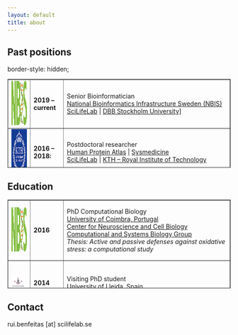 ```yaml
---
layout: default
title: about
---
```


## Past positions
border-style: hidden; 
<table class="left" style="width: 100%; border-collapse: collapse; height: 200px;" border="1">
<tbody>
<tr style="height: 100px;">
<td style="width: 10%;">
	<img src="../includes/assets/img/logo/nbislogo-green.svg" width="100" height="100" /></td>
<td style="width: 15%;">
	<strong>2019 – current</strong></td>
<td style="width: 75%;">
	<p> Senior Bioinformatician<br />
	<a href="https://www.nbis.se/about/staff/rui-benfeitas/">National Bioinformatics Infrastructure Sweden (NBIS)</a><br />
	<a href="www.scilifelab.se">SciLifeLab</a> | <a href="https://www.dbb.su.se/">DBB Stockholm University]</a></p></td>
</tr>
<tr style="height: 100px;">
<td style="width: 10%;">
	<img src="../includes/assets/img/logo/KTH.png" width="100" height="100" /> </td>
<td style="width: 15%;">
	<strong>2016 – 2018:</strong></td>
<td style="width: 75%;">
	<p>Postdoctoral researcher<br />  
	<a href="https://www.proteinatlas.org/">Human Protein Atlas</a> | <a href="sysmedicine.com">Sysmedicine</a><br />
	<a href="www.scilifelab.se">SciLifeLab</a> | <a href="kth.se">KTH – Royal Institute of Technology</a></p></td>
</tr>
</tbody>
</table>



## Education
<table class="left" style="width: 100%; border-collapse: collapse; height: 200px;" border="1">
<tbody>
<tr style="height: 100px;">
	<td style="width: 10%;">
		<img src="../includes/assets/img/logo/nbislogo-green.svg" width="100" height="100" /></td>
	<td style="width: 15%;">
		<strong>2016</strong></td>
	<td style="width: 75%;">
		<p> PhD Computational Biology<br />
		<a href="https://www.uc.pt/fctuc">University of Coimbra, Portugal</a><br />
		<a href="http://www.cnbc.pt/">Center for Neuroscience and Cell Biology</a><br />
		<a href="http://www.cnbc.pt/research/department_group_show.asp?iddep=1947&idgrp=1310">Computational and Systems Biology Group</a><br />
		<em>Thesis: Active and passive defenses against oxidative stress: a computational study </em></p></td>
</tr>
<tr style="height: 100px;">
	<td style="width: 10%;">
		<img src="../includes/assets/img/logo/ULl.png" width="30" height="30" /></td>
	<td style="width: 15%;">
		<strong>2014</strong></td>
	<td style="width: 75%;">
		<p>Visiting PhD student<br />
		<a href="https://www.irblleida.org/en/research/14/systems-biology-and-statistical-methods-for-biomedical-research"> University of Lleida, Spain</a></p></td>
</tr>
<tr style="height: 100px;">
	<td style="width: 10%;">
		<img src="../includes/assets/img/logo/UL.png" width="30" height="30" /></td>
	<td style="width: 15%;">
		<strong>2011</strong></td>
	<td style="width: 75%;">
		<p>MSc Biochemistry<br />
		<a href="https://ciencias.ulisboa.pt/en"> University of Lisbon, Portugal</a><br/>
		<em>Thesis: The physiological role of peroxiredoxin 2 in human erythrocytes. A kinetic analysis.</em></p></td>
</tr>
<tr style="height: 100px;">
	<td style="width: 10%;">
		<img src="../includes/assets/img/logo/UC.png" width="30" height="30" /></td>
	<td style="width: 15%;">
		<strong>2008</strong></td>
	<td style="width: 75%;">
		<p>BSc Biology<br />
		<a href="https://www.uc.pt/fctuc"> University of Coimbra, Portugal</a></p></td>
</tr>

</tbody>
</table>



## Contact
rui.benfeitas [at] scilifelab.se